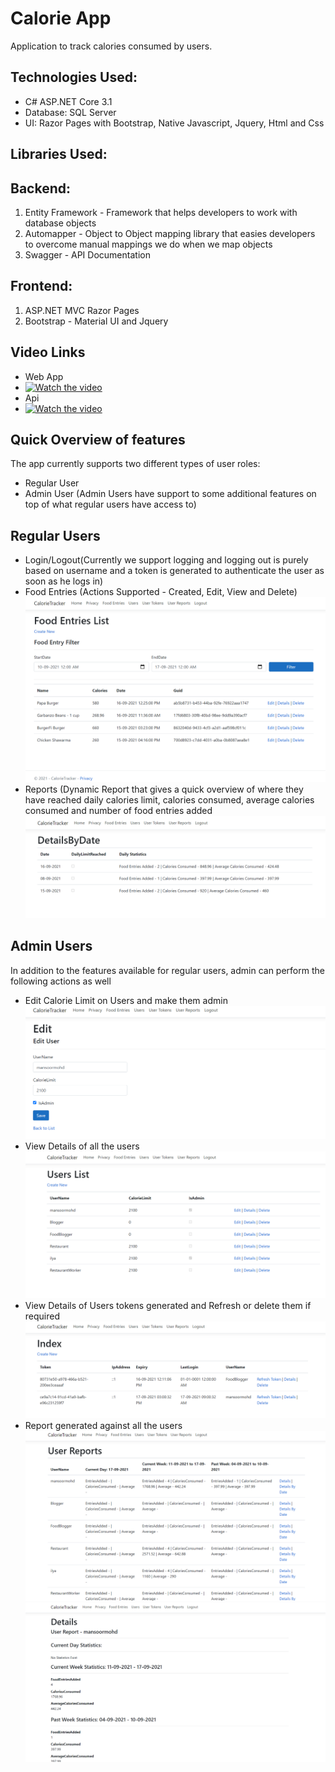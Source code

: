 # Calorie App

Application to track calories consumed by users.

## Technologies Used:

- C# ASP.NET Core 3.1
- Database: SQL Server
- UI: Razor Pages with Bootstrap, Native Javascript, Jquery, Html and Css

## Libraries Used:
## Backend:
 1. Entity Framework - Framework that helps developers to work with database objects
 2. Automapper - Object to Object mapping library that easies developers to overcome manual mappings we do when we map objects
3. Swagger - API Documentation

## Frontend:
1. ASP.NET MVC Razor Pages
2. Bootstrap - Material UI and Jquery

## Video Links
- Web App
- [![Watch the video](https://img.youtube.com/vi/62HxaMTiEwk/0.jpg)](https://youtu.be/62HxaMTiEwk)
- Api 
- [![Watch the video](https://img.youtube.com/vi/WqlSzCjQTTI/0.jpg)](https://youtu.be/WqlSzCjQTTI)

## Quick Overview of features
The app currently supports two different types of user roles:
- Regular User
- Admin User (Admin Users have support to some additional features on top of what regular users have access to)

## Regular Users

- Login/Logout(Currently we support logging and logging out is purely based on username and a token is generated to authenticate the user as soon as he logs in)
- Food Entries (Actions Supported - Created, Edit, View and Delete)
![alt text](Screenshots/FoodEntries/List.PNG)
- Reports (Dynamic Report that gives a quick overview of where they have reached daily calories limit, calories consumed, average calories consumed and number of food entries added
![alt text](Screenshots/Reports/UserSpecificDetailsBYdate.PNG)

## Admin Users

In addition to the features available for regular users, admin can perform the following actions as well
- Edit Calorie Limit on Users and make them admin
![alt text](Screenshots/Users/Edit.PNG)
- View Details of all the users
![alt text](Screenshots/Users/List.PNG)
- View Details of Users tokens generated and Refresh or delete them if required
![alt text](Screenshots/UserTokens/List.PNG)
- Report generated against all the users
![alt text](Screenshots/Reports/AllUsersReport.PNG)
![alt text](Screenshots/Reports/UserSpecificDetails.PNG)